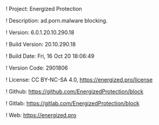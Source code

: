! Project: Energized Protection

! Description: ad.porn.malware blocking.

! Version: 6.0.1.20.10.290.18

! Build Version: 20.10.290.18

! Build Date: Fri, 16 Oct 20 18:06:49

! Version Code: 2901806

! License: CC BY-NC-SA 4.0, https://energized.pro/license

! Github: https://github.com/EnergizedProtection/block

! Gitlab: https://gitlab.com/EnergizedProtection/block


! Web: https://energized.pro

